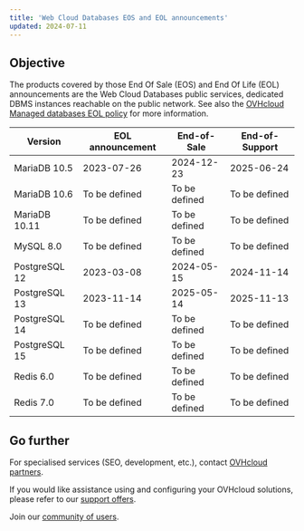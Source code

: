 ```yaml
---
title: 'Web Cloud Databases EOS and EOL announcements'
updated: 2024-07-11
---
```


## Objective

The products covered by those End Of Sale (EOS) and End Of Life (EOL) announcements are the Web Cloud Databases public services, dedicated DBMS instances reachable on the public network. See also the [OVHcloud Managed databases EOL policy](/pages/web_cloud/web_cloud_databases/eol-policy) for more information.

|Version|EOL announcement|End-of-Sale|End-of-Support|
|---|---|---|---|
|MariaDB 10.5|2023-07-26|2024-12-23|2025-06-24|
|MariaDB 10.6|To be defined|To be defined|To be defined|
|MariaDB 10.11|To be defined|To be defined|To be defined|
|MySQL 8.0|To be defined|To be defined|To be defined|
|PostgreSQL 12|2023-03-08|2024-05-15|2024-11-14|
|PostgreSQL 13|2023-11-14|2025-05-14|2025-11-13|
|PostgreSQL 14|To be defined|To be defined|To be defined|
|PostgreSQL 15|To be defined|To be defined|To be defined|
|Redis 6.0|To be defined|To be defined|To be defined|
|Redis 7.0|To be defined|To be defined|To be defined|

## Go further

For specialised services (SEO, development, etc.), contact [OVHcloud partners](/links/partner).

If you would like assistance using and configuring your OVHcloud solutions, please refer to our [support offers](/links/support).

Join our [community of users](/links/community).